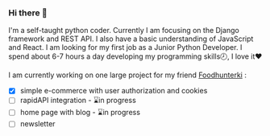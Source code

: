 ### Hi there 👋

I'm a self-taught python coder. Currently I am focusing on the Django framework and REST API. I also have a basic understanding of JavaScript and React. I am looking for my first job as a Junior Python Developer. I spend about 6-7 hours a day developing my programming skills:clock8:, I love it:heart:

I am currently working on one large project for my friend [Foodhunterki](https://www.instagram.com/foodhunterki/) :

- [x] simple e-commerce with user authorization and cookies
- [ ] rapidAPI integration - :hourglass:in progress
- [ ] home page with blog - :hourglass:in progress
- [ ] newsletter

<!--
**bartpiasek/bartpiasek** is a ✨ _special_ ✨ repository because its `README.md` (this file) appears on your GitHub profile.

